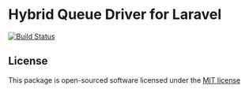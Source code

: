 # Hybrid Queue Driver for Laravel

[![Build Status](https://travis-ci.org/halaei/hybrid-queue.svg)](https://travis-ci.org/halaei/hybrid-queue)

## License

This package is open-sourced software licensed under the [MIT license](http://opensource.org/licenses/MIT)